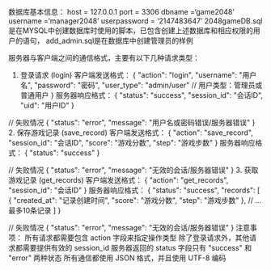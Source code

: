 数据库基本信息：
host = 127.0.0.1
port = 3306
dbname  =‘game2048’
username =‘manager2048’
userpassword = ‘2147483647’
2048gameDB.sql是在MYSQL中创建数据库时使用的脚本，已包含创建上述数据库和相应权限的用户的语句，
add_admin.sql是在数据库中创建管理员的样例

服务器与客户端之间的通信格式，主要有以下几种请求类型：
1. 登录请求 (login)
客户端发送格式：
{
    "action": "login",
    "username": "用户名",
    "password": "密码",
    "user_type": "admin/user"  // 用户类型：管理员或普通用户
}
服务器响应格式：
{
    "status": "success",
    "session_id": "会话ID",
    "uid": "用户ID"
}

// 失败情况
{
    "status": "error",
    "message": "用户名或密码错误/服务器错误"
}
2. 保存游戏记录 (save_record)
客户端发送格式：
{
    "action": "save_record",
    "session_id": "会话ID",
    "score": "游戏分数",
    "step": "游戏步数"
}
服务器响应格式：
{
    "status": "success"
}

// 失败情况
{
    "status": "error",
    "message": "无效的会话/服务器错误"
}
3. 获取游戏记录 (get_records)
客户端发送格式：
{
    "action": "get_records",
    "session_id": "会话ID"
}
服务器响应格式：
{
    "status": "success",
    "records": [
        {
            "created_at": "记录创建时间",
            "score": "游戏分数",
            "step": "游戏步数"
        },
        // ... 最多10条记录
    ]
}

// 失败情况
{
    "status": "error",
    "message": "无效的会话/服务器错误"
}
注意事项：
所有请求都需要包含 action 字段来指定操作类型
除了登录请求外，其他请求都需要提供有效的 session_id
服务器返回的 status 字段只有 "success" 和 "error" 两种状态
所有通信都使用 JSON 格式，并且使用 UTF-8 编码
